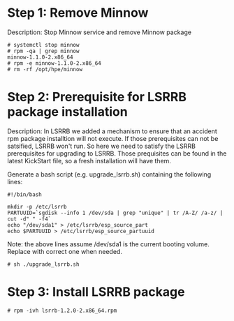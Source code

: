 # Step 1: Remove Minnow
Description: Stop Minnow service and remove Minnow package

    # systemctl stop minnow
    # rpm -qa | grep minnow
    minnow-1.1.0-2.x86_64
    # rpm -e minnow-1.1.0-2.x86_64
    # rm -rf /opt/hpe/minnow

# Step 2: Prerequisite for LSRRB package installation
Description: In LSRRB we added a mechanism to ensure that an accident rpm package installtion will not execute. If those prerequisites can not be satsified, LSRRB won't run. So here we need to satisfy the LSRRB prerequisites for upgrading to LSRRB. Those prequisites can be found in the latest KickStart file, so a fresh installation will have them.

Generate a bash script (e.g. upgrade_lsrrb.sh) containing the following lines:

    #!/bin/bash
    
    mkdir -p /etc/lsrrb
    PARTUUID=`sgdisk --info 1 /dev/sda | grep "unique" | tr /A-Z/ /a-z/ | cut -d" " -f4`
    echo "/dev/sda1" > /etc/lsrrb/esp_source_part
    echo $PARTUUID > /etc/lsrrb/esp_source_partuuid

Note: the above lines assume /dev/sda1 is the current booting volume. Replace with correct one when needed.

    # sh ./upgrade_lsrrb.sh

# Step 3: Install LSRRB package

    # rpm -ivh lsrrb-1.2.0-2.x86_64.rpm
